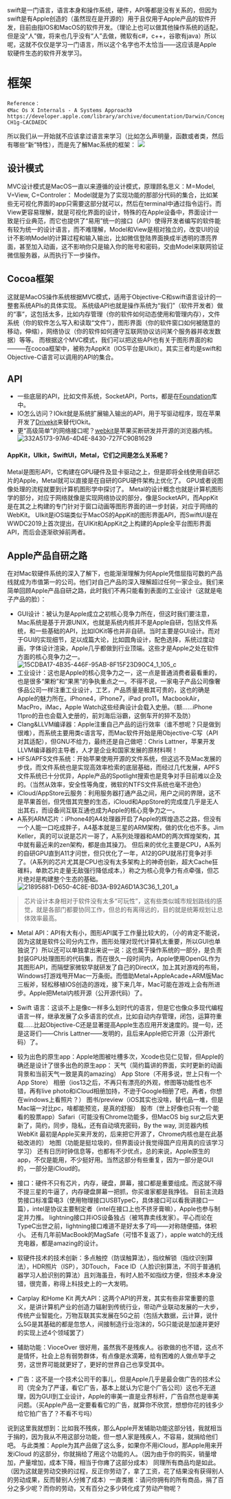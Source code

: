 swift是一门语言，语言本身和操作系统，硬件，API等都是没有关系的，但因为swift是有Apple创造的（虽然现在是开源的）用于且仅用于Apple产品的软件开发，目前由指IOS和MacOS的软件开发。（理论上也可以做其他操作系统的适配，但是没“人”做，将来也几乎没有“人”去做，微软有c#，c++，谷歌有java）所以呢，这就不仅仅是学习一门语言，所以这个名字也不太恰当——这应该是Apple 软硬件生态的软件开发学习。
# 框架
```
Reference：
《Mac Os X Internals - A Systems Approach》
https://developer.apple.com/library/archive/documentation/Darwin/Conceptual/KernelProgramming/Architecture/Architecture.html#//apple_ref/doc/uid/TP30000905-CH1g-CACDAEDC
```
所以我们从一开始就不应该拿过语言来学习（比如怎么声明量，函数或者类，然后有哪些“新”特性），而是先了解Mac系统的框架：
![](Apple架构.assets/3BC46C46-DAED-4078-AC48-3B4051948A4C.png)

## 设计模式

MVC设计模式是MacOS一直以来遵循的设计模式，原理顾名思义：M=Model, V=View, C=Controler：
Model就是为了实现功能的那部分代码的集合，比如某些无可视化界面的app只需要这部分就可以，然后在terminal中通过指令运行。而View更容易理解，就是可视化界面的设计，特殊的在Apple设备中，界面设计一致是行业典范，而它也提供了“易用”统一的接口（API）使得开发者编写的软件能有较为统一的设计语言，而不难理解，Model和View是相对独立的，改变UI的设计不影响Model的计算过程和输入输出，比如微信登陆界面换成半透明的漂亮界面，甚至加入动画，这不影响你只是输入你的账号和密码，交由Model来联网验证微信服务器，从而执行下一步操作。
## Cocoa框架
这就是MacOS操作系统根据MVC模式，适用于Objective-C和swift语言设计的一整套系统APIs的具体实现。
系统级API也就是操作系统为“我们”（软件开发者）做的“事”，这包括太多，比如内存管理（你的软件如何动态使用和管理内存），文件系统（你的软件怎么写入和读取“文件”），图形界面（你的软件窗口如何被随意的移动，伸缩），网络协议（你的软件如何遵守互联网协议访问某个服务器并收发数据）等等。
而根据这个MVC模式，我们可以把这些API也有关于图形界面的和———在cocoa框架中，被称为AppKit（IOS平台是UIkit）。其实三者均是swift和Objective-C语言可以调用的API的集合。
## API
* 一些底层的API，比如文件系统，SocketAPI，Ports，都是在[Foundation](https://developer.apple.com/documentation/foundation)库中。
* IO怎么访问？IOkit就是系统扩展输入输出的API，用于写驱动程序，现在苹果开发了[Drivekit](https://developer.apple.com/cn/system-extensions/)来替代IOkit。
* 更“高级简单”的网络接口呢？[webkit](https://developer.apple.com/documentation/webkit)是苹果买断研发并开源的浏览器内核。![332A5173-97A6-4D4E-8430-727FC90B1629](Apple架构.assets/332A5173-97A6-4D4E-8430-727FC90B1629.png)

#### AppKit，UIkit，SwiftUI，Metal，它们之间是怎么关系呢？
Metal是图形API，它构建在GPU硬件及显卡驱动之上，但是即将全线使用自研芯片的Apple，Metal就可以直接是在自研的GPU硬件架构上优化了。
GPU或者说图像处理的流程就要到计算机图形学中探讨了。
Metal的设计概念也就是计算机图形学的部分，对应于网络就像是实现网络协议的部分，像是SocketAPI，而AppKit是在其之上构建的专门针对于窗口动画等图形界面的进一步封装，对应于网络的WebKit。
UIkit是iOS端类似于MacOS的AppKit的图形界面API，而SwiftUI是在WWDC2019上首次提出，在UIKit和AppKit之上构建的Apple全平台图形界面API，而后会逐渐砍掉前两者。
## Apple产品自研之路
在对Mac软硬件系统的深入了解下，也能渐渐理解为何Apple凭借屈指可数的产品线就成为市值第一的公司。他们对自己产品的深入理解超过任何一家企业。我们来简单回顾Apple产品自研之路，此时我们不再只能看到表面的工业设计（这就是电子产品的脸）：
* GUI设计：被认为是Apple成立之初核心竞争力所在，但这时我们要注意，Mac系统是基于开源UNIX，也就是系统内核并不是Apple自研，包括文件系统，和一些基础的API，比如IOKit等也并非自研。当时主要是GUI设计。而对于GUI的实现细节，足以成篇大论，比如圆角设计，配色选择，系统过度动画，字体设计渲染，Apple几乎都做到行业顶端。这些才是Apple之处在软件方面的核心竞争力之一。![15CDBA17-4B35-446F-95AB-8F15F23D90C4_1_105_c](Apple架构.assets/15CDBA17-4B35-446F-95AB-8F15F23D90C4_1_105_c.jpeg)
* 工业设计：这也是Apple的核心竞争力之一，这一点是普通消费者最看重的，也是很多“果粉”和“果黑”的争执重点之一。不得不说，一家电子产品公司像奢侈品公司一样注重工业设计，工艺，产品质量是极其可贵的，这也的确是Apple的魅力所在。iPhone4，iPhone7，iPad pro11，MacbookAir，MacPro，iMac，Apple Watch这些经典设计会载入史册。（额……iPhone 11pro的丑也会载入史册的，前刘海后浴霸，这倒车开的猝不及防）
* Clang&LLVM编译器：Apple注重自己产品的运行效率（谁不想呢？只是做到很难），而系统主要用类c语言写，而Mac软件开始是用Objective-C写（API对其适配），但GNU不给力，最终还是自己做吧：Chris Lattner，苹果开发LLVM编译器的主导者，人才是企业和国家发展的原材料啊！
* HFS/APFS文件系统：开始苹果使用开源的文件系统，但这远不及Mac发展的步伐，而文件系统也是实现高效率检索的底层基础，而经过几代发展，APFS文件系统已十分优异，Apple产品的Spotlight搜索也是竞争对手目前难以企及的。（当然从效率，安全性等角度，微软的NTFS文件系统也毫不逊色）
* iCloud/AppStore云服务：利用服务器打通产品之间，用户之间的界限，这不是苹果首创，但凭借其完整的生态，iCloud和AppStore的完成度几乎是无人出其右，而设备间互联互通也成为Apple的核心竞争力之一。
* A系列ARM芯片：iPhone4的A4处理器开启了Apple的辉煌造芯之路，但没有一个人能一口吃成胖子，A4基本就是三星的ARM架构，做的优化也不多。Jim Keller，真的可以说是芯片一哥了，A系列处理器和AMD的两次辉煌架构，其中就有最近来的zen架构，都是由其操刀。
但后来的优化主要是CPU，A系列的自研GPU直到A11才问世，但只优化了一年，A12的GPU就吊打竞争对手了。（A系列的芯片尤其是CPU也没有太多架构上的神奇创新，超大Cache狂碓料，单款芯片走量无敌强行降低成本，）称之为核心竞争力有点牵强，但芯片绝对是构建整个生态的基础。
![21895881-D650-4C8E-BD3A-B92A6D1A3C36_1_201_a](Apple架构.assets/21895881-D650-4C8E-BD3A-B92A6D1A3C36_1_201_a-3440364.jpeg)

> 芯片设计本身相对于软件没有太多“可玩性”，这有些类似城市规划路线的感觉，就是各部门都要协同工作，但总的有离得远的，目的就是统筹规划让总体效率最高。
* Metal API：API有大有小，图形API属于工作量比较大的，（小的肯定不能说，因为这就是软件公司分内工作，图形处理对现代计算机太重要，所以GUI也单独说了）所以还可以单独拿出来说一说：这也属于操作系统的一部分，是负责封装GPU处理图形的代码集，而在很久一段时间内，Apple使用OpenGL作为其图形API，而隔壁家微软早就研发了自己的DirectX，加上其对游戏的布局，Windows打游戏甩开Mac一万条街。而借助Metal+AppleAcade+ARM版Mac三板斧，轻松移植IOS创造的游戏，接下来几年，Mac可能在游戏上会有所进步。Apple把Metal内核开源（公开源代码）了。
* Swift 语言：这谈不上是像c一样多么划时代的语言，但是它也像众多现代编程语言一样，继承发展了众多语言的优点，比如自动内存管理，闭包，运算符重载……比起Objective-C还是显著提高Apple生态应用开发速度的。提一句，还是这哥们——Chris Lattner——发明的，且后来Apple把它开源（公开源代码）了。
* 较为出色的原生app：Apple地图被吐槽多次，Xcode也见仁见智，但Apple的确还是设计了很多出色的原生app：
天气（简约篇讲的界面，实时更新的动画背景和当前天气一致是真的amazing）
App Store（不用多说，世上只有一个App Store）
相册（ios13之后，不再只有漂亮的外观，修图等功能性也不错，再有live photo和iCloud相册加持，不逊于Google相册了吧，再者，你想在windows上看照片？）
图书/preview（iOS其实也没啥，替代品一堆，但是Mac端一对比pc，啥都能预览，是真的舒服）
股市（世上好像也只有一个能看的股票app）Safari（可能没有Chrome功能多，但MacOS big sur之后大更新了，简约，同步，隐私，还有自动填充密码，By the way, 浏览器内核WebKit 最初是Apple买来开发的，后来把它开源了，Chrome内核也是在此基础改进的）
地图（功能是挺垃圾的，但界面设计我觉得国产应用真的应该学习学习）
还有日历时钟信息等，也都有不少优点，总的来说，Apple原生的app，不仅是能用，不少挺好用。当然这部分有些重复，因为一部分是GUI的，一部分是iCloud的。

* 接口：硬件不只有芯片，内存，硬盘，屏幕，接口都是重要组成。而这就不得不提三星的牛逼了，内存硬盘屏幕一把抓，你买谁家都是我挣钱。
目前主流趋势接口标准雷电3（使用物理接口USBTypeC，具体接口可以看我讲接口一篇），intel是协议主要制定者（intel在接口上也不挤牙膏嘛），Apple也参与制定并力推。
lightning接口并iOS设备独占（被骂靠卖线发家）。平心而论在TypeC出世之前，lightning接口难道不是好太多了吗——对称随便插，体积小。
还有几年前MacBook的MagSafe（可惜不复返了），apple watch的无线充电器，都是amazing的设计。
* 软硬件技术的技术创新：多点触控（防误触算法），指纹解锁（指纹识别算法），HDR照片（ISP），3DTouch， Face ID（人脸识别算法，不同于普通机器学习人脸识别的算法）且刘海虽丑，有时人脸不如指纹方便，但技术本身没错，很完善，称得上科技史上的一大发明。
* Carplay 和Home Kit 两大API：这两个API的开发，其实有些非常重要的意义，是讲计算机产业的创造力辐射到传统行业，带动产业联动发展的一大步，传统产业智能化，万物互联其实发展在5G之前（包括大数据，云计算，说什么5G是其基础的都是忽悠人，间接制造行业泡沫的，5G只能说是加速并更好的实现上述4个领域罢了）
* 辅助功能：VioceOver 很好用，虽然我不是残疾人。谷歌做的也不错，这点不是情怀，社会上总有弱势群体，有点像是水滴筹，给有困难的人做点举手之劳，这世界可能就更好了，更好的世界自己也享受其中。
* 广告：这不是一个技术公司干的事儿，但是Apple几乎是最会做广告的技术公司（完全为了严谨，看它广告，基本上就认为它是个广告公司）这也不无道理，因为GUI到工业设计，Apple的审美一直是业界标杆，广告自然也是审美问题。（买Apple产品一定要看看它的广告，就算你不欣赏，想想你花的钱多少给它拍广告了？不看不亏吗）

说到这里我就想到：比如我不残疾，那么Apple开发辅助功能这部分钱，我就相当于捐的，因为我从不用这部分功能，但一想人家是残疾人，不容易，就捐给他们吧。
与此类推：Apple为其产品做了这么多，如果你不用iCloud，那Apple用来开发iCloud 的这部分，你就捐给了用这个功能的人。（因为由于你的购买，销量增加，产量增加，成本下降，相当于你瘫了这部分成本）
同理所有商品均是如此。（因为这就是劳动交换的过程，反正你劳动了，拿了工资，花了结果没有获得别人的劳动成果，反而替别人分摊了成本）一直类推：请问你拥有的所有商品，捐了百分之多少呢？而你的劳动，又有百分之多少转化成了劳动产物呢？